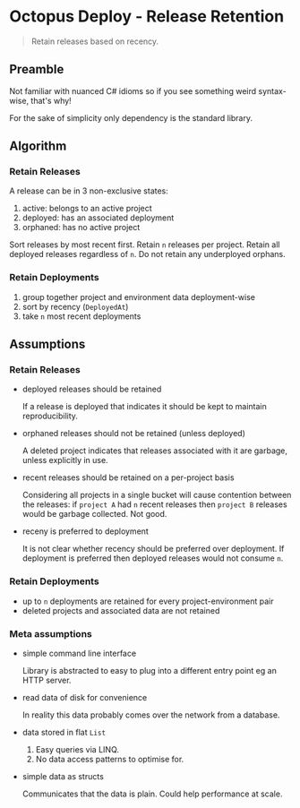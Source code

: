 # Octopus Deploy - Release Retention

> Retain releases based on recency.

## Preamble

Not familiar with nuanced C# idioms so if you see something weird syntax-wise, that's why!

For the sake of simplicity only dependency is the standard library.

## Algorithm

### Retain Releases

A release can be in 3 non-exclusive states:

1. active: belongs to an active project
2. deployed: has an associated deployment
3. orphaned: has no active project

Sort releases by most recent first.
Retain `n` releases per project.
Retain all deployed releases regardless of `n`.
Do not retain any underployed orphans.

### Retain Deployments

1. group together project and environment data deployment-wise
2. sort by recency (`DeployedAt`)
3. take `n` most recent deployments

## Assumptions

### Retain Releases

- deployed releases should be retained

  If a release is deployed that indicates it should be kept to maintain reproducibility.

- orphaned releases should not be retained (unless deployed)

  A deleted project indicates that releases associated with it are garbage, unless explicitly in use.

- recent releases should be retained on a per-project basis

  Considering all projects in a single bucket will cause contention between the releases:
  if `project A` had `n` recent releases then `project B` releases would be garbage collected. Not good.

- receny is preferred to deployment

  It is not clear whether recency should be preferred over deployment. If deployment is preferred then deployed releases would not consume `n`.

### Retain Deployments

- up to `n` deployments are retained for every project-environment pair
- deleted projects and associated data are not retained

### Meta assumptions

- simple command line interface

  Library is abstracted to easy to plug into a different entry point eg an HTTP server.

- read data of disk for convenience

  In reality this data probably comes over the network from a database.

- data stored in flat `List`

  1. Easy queries via LINQ.
  2. No data access patterns to optimise for.

- simple data as structs

  Communicates that the data is plain. Could help performance
  at scale.
